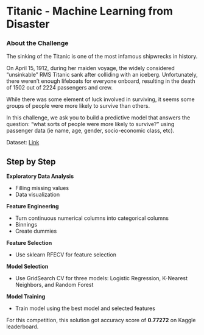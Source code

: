 # Titanic - Machine Learning from Disaster

### About the Challenge

The sinking of the Titanic is one of the most infamous shipwrecks in history.

On April 15, 1912, during her maiden voyage, the widely considered “unsinkable” RMS Titanic sank after colliding with an iceberg. Unfortunately, there weren’t enough lifeboats for everyone onboard, resulting in the death of 1502 out of 2224 passengers and crew.

While there was some element of luck involved in surviving, it seems some groups of people were more likely to survive than others.

In this challenge, we ask you to build a predictive model that answers the question: “what sorts of people were more likely to survive?” using passenger data (ie name, age, gender, socio-economic class, etc).

Dataset: [Link](https://www.kaggle.com/competitions/titanic/data)

## Step by Step

**Exploratory Data Analysis**
* Filling missing values
* Data visualization

**Feature Engineering**
* Turn continuous numerical columns into categorical columns
* Binnings
* Create dummies

**Feature Selection**
* Use sklearn RFECV for feature selection

**Model Selection**
* Use GridSearch CV for three models: Logistic Regression, K-Nearest Neighbors, and Random Forest

**Model Training**
* Train model using the best model and selected features


For this competition, this solution got accuracy score of **0.77272** on Kaggle leaderboard.
